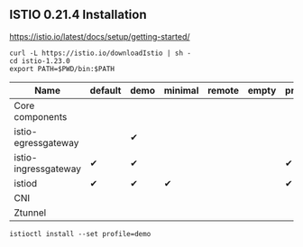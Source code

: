## ISTIO 0.21.4 Installation

https://istio.io/latest/docs/setup/getting-started/
```
curl -L https://istio.io/downloadIstio | sh -
cd istio-1.23.0
export PATH=$PWD/bin:$PATH
```

|Name | default | demo | minimal |remote | empty | preview | ambient|
|-|-|-|-|-|-|-|-|
|Core components | | | | | | |
|istio-egressgateway| |✔| | | | | |
|istio-ingressgateway|✔|✔||||✔||
|istiod|✔	|✔	|✔| | |✔|✔|
|CNI| | | | | |	|✔|
|Ztunnel| | | | | ||✔|
      
```
istioctl install --set profile=demo
```

## 
